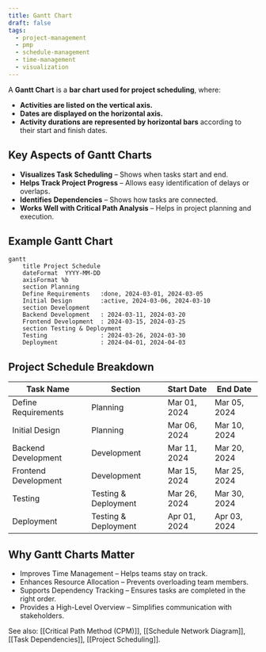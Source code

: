 ```yaml
---
title: Gantt Chart
draft: false
tags:
  - project-management
  - pmp
  - schedule-management
  - time-management
  - visualization
---
```


A **Gantt Chart** is a **bar chart used for project scheduling**, where:
- **Activities are listed on the vertical axis.**
- **Dates are displayed on the horizontal axis.**
- **Activity durations are represented by horizontal bars** according to their start and finish dates.

## **Key Aspects of Gantt Charts**
- **Visualizes Task Scheduling** – Shows when tasks start and end.
- **Helps Track Project Progress** – Allows easy identification of delays or overlaps.
- **Identifies Dependencies** – Shows how tasks are connected.
- **Works Well with Critical Path Analysis** – Helps in project planning and execution.

## **Example Gantt Chart**
```mermaid
gantt
    title Project Schedule
    dateFormat  YYYY-MM-DD
    axisFormat %b
    section Planning
    Define Requirements   :done, 2024-03-01, 2024-03-05
    Initial Design        :active, 2024-03-06, 2024-03-10
    section Development
    Backend Development   : 2024-03-11, 2024-03-20
    Frontend Development  : 2024-03-15, 2024-03-25
    section Testing & Deployment
    Testing               : 2024-03-26, 2024-03-30
    Deployment            : 2024-04-01, 2024-04-03
```

## **Project Schedule Breakdown**

| **Task Name**            | **Section**               | **Start Date** | **End Date** |
|-------------------------|--------------------------|--------------|------------|
| Define Requirements     | Planning                 | Mar 01, 2024 | Mar 05, 2024 |
| Initial Design          | Planning                 | Mar 06, 2024 | Mar 10, 2024 |
| Backend Development     | Development              | Mar 11, 2024 | Mar 20, 2024 |
| Frontend Development    | Development              | Mar 15, 2024 | Mar 25, 2024 |
| Testing                | Testing & Deployment     | Mar 26, 2024 | Mar 30, 2024 |
| Deployment             | Testing & Deployment     | Apr 01, 2024 | Apr 03, 2024 |

## Why Gantt Charts Matter

- Improves Time Management – Helps teams stay on track.
- Enhances Resource Allocation – Prevents overloading team members.
- Supports Dependency Tracking – Ensures tasks are completed in the right order.
- Provides a High-Level Overview – Simplifies communication with stakeholders.

See also: [[Critical Path Method (CPM)]], [[Schedule Network Diagram]], [[Task Dependencies]], [[Project Scheduling]].